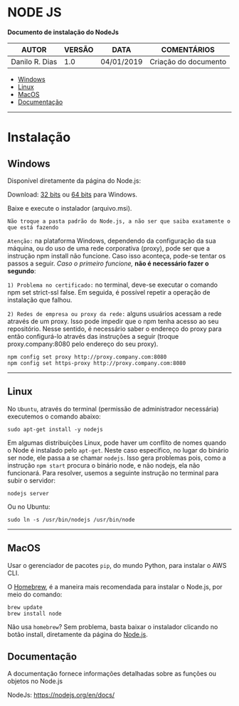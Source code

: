 # **NODE JS**

**Documento de instalação do NodeJs**


| **AUTOR** | **VERSÃO** | **DATA** | **COMENTÁRIOS** |
| --- | --- | --- | --- |
| Danilo R. Dias | 1.0 | 04/01/2019 | Criação do documento |

* [Windows](#Windows)
* [Linux](#Linux)  
* [MacOS](#MacOS)
* [Documentação](#Documentação)


____

# Instalação

## Windows
Disponível diretamente da página do Node.js:

Download:
[32 bits](https://nodejs.org/dist/latest-v10.x/node-v10.13.0-x86.msi) ou 
[64 bits](https://nodejs.org/dist/latest-v10.x/node-v10.13.0-x64.msi) para Windows.

Baixe e execute o instalador (arquivo.msi). 

`Não troque a pasta padrão do Node.js, a não ser que saiba exatamente o que está fazendo`

`Atenção:` na plataforma Windows, dependendo da configuração da sua máquina, ou do uso de uma rede corporativa (proxy), pode ser que a instrução npm install não funcione. Caso isso aconteça, pode-se tentar os passos a seguir. _Caso o primeiro funcione,_ **não é necessário fazer o segundo**:

`1) Problema no certificado:` no terminal, deve-se executar o comando npm set strict-ssl false. Em seguida, é possível repetir a operação de instalação que falhou.

`2) Redes de empresa ou proxy da rede:` alguns usuários acessam a rede através de um proxy. Isso pode impedir que o npm tenha acesso ao seu repositório. Nesse sentido, é necessário saber o endereço do proxy para então configurá-lo através das instruções a seguir (troque proxy.company:8080 pelo endereço do seu proxy).

```
npm config set proxy http://proxy.company.com:8080
npm config set https-proxy http://proxy.company.com:8080 
```
____


## Linux
No `Ubuntu`, através do terminal (permissão de administrador necessária) executemos o comando abaixo:
```
sudo apt-get install -y nodejs
```

Em algumas distribuições Linux, pode haver um conflito de nomes quando o Node é instalado pelo `apt-get`. Neste caso específico, no lugar do binário ser node, ele passa a se chamar `nodejs`. Isso gera problemas pois, como a instrução `npm start` procura o binário node, e não nodejs, ela não funcionará. Para resolver, usemos a seguinte instrução no terminal para subir o servidor:

```
nodejs server
```
Ou no Ubuntu:
```
sudo ln -s /usr/bin/nodejs /usr/bin/node
```
____

## MacOS
Usar o gerenciador de pacotes `pip`, do mundo Python, para instalar o AWS CLI.

O [Homebrew](http://brew.sh/index_pt-br.html), é a maneira mais recomendada para instalar o Node.js, por meio do comando:

```
brew update
brew install node
```

Não usa `homebrew`? Sem problema, basta baixar o instalador clicando no botão install, diretamente da página do [Node.js](https://nodejs.org/en/).

## Documentação

A documentação fornece informações detalhadas sobre as funções ou objetos no Node.js

NodeJs: https://nodejs.org/en/docs/